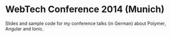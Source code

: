 # WebTech Conference 2014 (Munich)

Slides and sample code for my conference talks (in German) about Polymer, Angular and Ionic.
